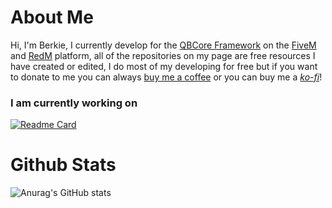 # About Me

Hi, I'm Berkie, I currently develop for the [QBCore Framework](https://github.com/qbcore-framework) on the [FiveM](https://fivem.net) and [RedM](https://redm.net) platform, all of the repositories on my page are free resources I have created or edited, I do most of my developing for free but if you want to donate to me you can always [buy me a coffee](https://www.buymeacoffee.com/BerkieB) or you can buy me a [*ko-fi*](https://www.ko-fi.com/BerkieB)!

### I am currently working on

[![Readme Card](https://github-readme-stats.vercel.app/api/pin/?username=BerkieBb&repo=berkie-target&theme=github_dark)](https://github.com/BerkieBb/berkie-target)

# Github Stats

![Anurag's GitHub stats](https://github-readme-stats.vercel.app/api?username=BerkieBb&show_icons=true&theme=github_dark)
